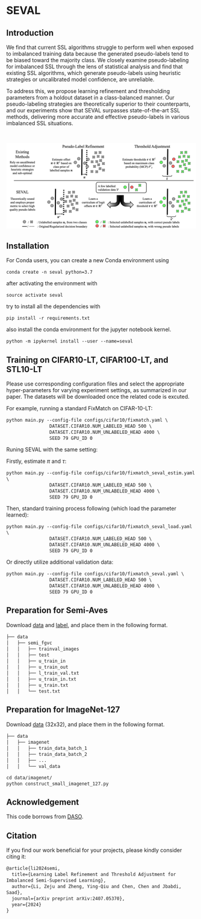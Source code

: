 # SEVAL

## Introduction

We find that current SSL algorithms struggle to perform well when exposed to imbalanced training data because the generated pseudo-labels tend to be biased toward the majority class. We closely examine pseudo-labeling for imbalanced SSL through the lens of statistical analysis and find that existing SSL algorithms, which generate pseudo-labels using heuristic strategies or uncalibrated model confidence, are unreliable. 

To address this, we propose learning refinement and thresholding parameters from a holdout dataset in a class-balanced manner. Our pseudo-labeling strategies are theoretically superior to their counterparts, and our experiments show that SEVAL surpasses state-of-the-art SSL methods, delivering more accurate and effective pseudo-labels in various imbalanced SSL situations.

<br/> <div align=center><img src="figs/MethodOverview.png" width="800px"/></div>

## Installation

For Conda users, you can create a new Conda environment using

```
conda create -n seval python=3.7
```

after activating the environment with 
```
source activate seval
```
try to install all the dependencies with

```
pip install -r requirements.txt
```
also install the conda environment for the jupyter notebook kernel.

```
python -m ipykernel install --user --name=seval
```

## Training on CIFAR10-LT, CIFAR100-LT, and STL10-LT

Please use corresponding configuration files and select the appropriate hyper-parameters for varying experiment settings, as summarized in our paper. The datasets will be downloaded once the related code is excuted.

For example, running a standard FixMatch on CIFAR-10-LT:
```
python main.py --config-file configs/cifar10/fixmatch.yaml \
                DATASET.CIFAR10.NUM_LABELED_HEAD 500 \
                DATASET.CIFAR10.NUM_UNLABELED_HEAD 4000 \
                SEED 79 GPU_ID 0
```

Runing SEVAL with the same setting:

Firstly, estimate $\pi$ and $\tau$:
```
python main.py --config-file configs/cifar10/fixmatch_seval_estim.yaml \
                DATASET.CIFAR10.NUM_LABELED_HEAD 500 \
                DATASET.CIFAR10.NUM_UNLABELED_HEAD 4000 \
                SEED 79 GPU_ID 0
```
Then, standard training process following (which load the parameter learned):
```
python main.py --config-file configs/cifar10/fixmatch_seval_load.yaml \
                DATASET.CIFAR10.NUM_LABELED_HEAD 500 \
                DATASET.CIFAR10.NUM_UNLABELED_HEAD 4000 \
                SEED 79 GPU_ID 0
```

Or directly utilize additional validation data:
```
python main.py --config-file configs/cifar10/fixmatch_seval.yaml \
                DATASET.CIFAR10.NUM_LABELED_HEAD 500 \
                DATASET.CIFAR10.NUM_UNLABELED_HEAD 4000 \
                SEED 79 GPU_ID 0
```


## Preparation for Semi-Aves

Download [data](https://github.com/cvl-umass/semi-inat-2020#data-and-annotations) and [label](https://github.com/cvl-umass/ssl-evaluation/tree/main/data/semi_aves), and place them in the following format.

```
├── data
│   ├── semi_fgvc
│   │   ├── trainval_images
│   │   ├── test
│   │   ├── u_train_in
│   │   ├── u_train_out
│   │   ├── l_train_val.txt
│   │   ├── u_train_in.txt
│   │   ├── u_train.txt
│   │   └── test.txt
```

## Preparation for ImageNet-127

Download [data](https://image-net.org/download-images.php) (32x32), and place them in the following format.

```
├── data
│   ├── imagenet
│   │   ├── train_data_batch_1
│   │   ├── train_data_batch_2
│   │   ├── ...
│   │   └── val_data
```

```
cd data/imagenet/
python construct_small_imagenet_127.py
```

## Acknowledgement

This code borrows from [DASO](https://github.com/ytaek-oh/daso).

## Citation

If you find our work beneficial for your projects, please kindly consider citing it:

```
@article{li2024semi,
  title={Learning Label Refinement and Threshold Adjustment for Imbalanced Semi-Supervised Learning},
  author={Li, Zeju and Zheng, Ying-Qiu and Chen, Chen and Jbabdi, Saad},
  journal={arXiv preprint arXiv:2407.05370},
  year={2024}
}
```
